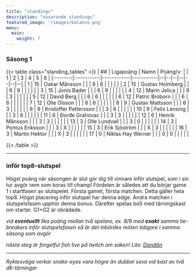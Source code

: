 ```yaml
---
title: "standings"
description: "nuvarande standings"
featured_image: '/images/balance.png'
menu:
  main:
    weight: 7
---
```


### Säsong 1
{{< table class="standing_tables" >}}
| ##  | Ligapoäng | Namn | Poäng/v: |   | 1 | 2 | 3 | 4 | 5 | 6 |
|:-------:|:----------:|------------|-----------|--|--|--|--|--|--|--|
| 1     | 15         | Oskar Månsson | | | 9 | 6 |  |  |  |  |
| 2     | 15         | Gustav Holmberg | |  | 6 | 9 |  |  |  |  |
| 3     | 15         | Jonis Bader | |  | 6 | 9 |  |  |  |  |
| 4     | 12         | Marin Jelica | | | 9 | 3 |  |  |  |  |
| 5     | 12         | David Berg | | | 6 | 6 |  |  |  |  |
| 6     | 12         | Patric Broborn | |  | 6 | 6 |  |  |  |  |
| 7     | 12         | Olle Olsson |  | | 6 | 6 |  |  |  |  |
| 8     | 9         | Gustav Mattsson |  | | 6 | 3 |  |  |  |  |
| 9     | 9         | Kristoffer Pettersson |  | | 3 | 6 |  |  |  |  |
| 10     | 9         | Felix Lensing |  | | 3 | 6 |  |  |  |  |
| 11     | 6         | Đorđe Grahovac  |  | | 3 | 3 |  |  |  |  |
| 12     | 6         | Henrik Månsson |  | | 3 | 3 |  |  |  |  |
| 13     | 3         | Olle Lundvall  |  | | 3 | 0 |  |  |  |  |
| 14     | 3         | Pontus Eriksson |  | | 3 | X |  |  |  |  |
| 15    | 3         | Erik Sjöström |  | | X | 3 |  |  |  |  |
| 16    | 3         | Martin Hektor |  | | X | 3 |  |  |  |  |
| 17    | 0         | Niklas Hay Werner |  | | 0 | 0 |  |  |  |  |


{{< /table >}}

------

### inför top8-slutspel

Högst poäng när säsongen är slut gör dig till vinnare inför slutspel, som i sin tur avgör vem som koras till champ! Fördelen är således att du börjar game 1 i startfasen av slutspelet. Första gamet, första matchen. Detta gäller hela top8. Högst placering inför slutspel har denna edge. Andra matchen i slutspelsfasen upphör denna bonus. Därefter spelas bo5 med tärningskast om starter. G1+G2 är obrädade.

*vid **eventuellt** lika poäng mellan två spelare, ex. 8/9 med **exakt** samma tie-breakers inför slutspelsfasen så är det inbördes möten tidigare i samma säsong som avgör*

*nästa steg är forgetful fish live på twitch om saken! Läs: [Dandân](https://infinite.tcgplayer.com/article/What-is-Dand%C3%A2n-MTG-s-Forgetful-Fish-Format/7d6590b5-8e78-44f5-92c6-511049676fea/)* 

------

*Ryktesväga verkar snake-eyes vara högre än dubbel sexa vid kast av två d6-tärningar*
